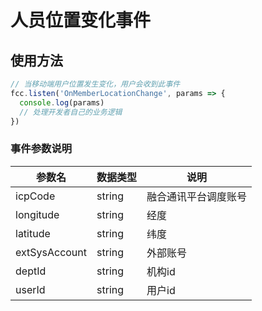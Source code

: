 # 人员位置变化事件

## 使用方法

```typescript
// 当移动端用户位置发生变化，用户会收到此事件
fcc.listen('OnMemberLocationChange', params => {
  console.log(params)
  // 处理开发者自己的业务逻辑
})
```
<!-- **入参说明** -->


### 事件参数说明

| **参数名**  | **数据类型** | **说明**                       |
| ----------- | ------------ | --------------------------------------------- |
| icpCode       | string       | 融合通讯平台调度账号                         | 
| longitude       | string       | 经度                      | 
| latitude       | string       |纬度                        | 
| extSysAccount      | string       | 外部账号                 | 
| deptId       | string       | 机构id                         | 
| userId       | string       | 用户id                         | 
